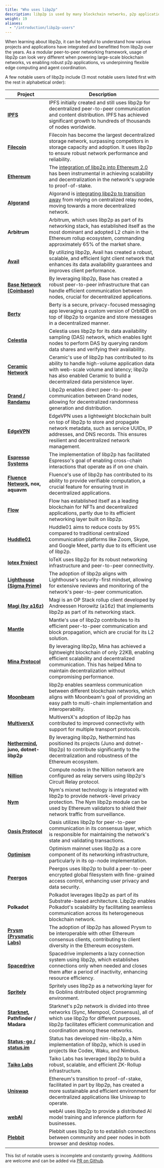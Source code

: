 ```yaml
---
title: "Who uses libp2p"
description: libp2p is used by many blockchain networks, p2p applications, and edge computing projects.
weight: 19
aliases:
  - "/introduction/libp2p-users"
---
```


When learning about libp2p, it can be helpful to understand how various projects and applications have integrated and benefitted from libp2p over the years.
As a modular peer-to-peer networking framework, usage of libp2p can look very different when powering large-scale blockchain networks, vs enabling robust p2p applications, vs underpinning flexible edge computing and agent coordination.

A few notable users of libp2p include (3 most notable users listed first with the rest in alphabetical order):

| Project | Description |
|---------------|---------------------------------|
| **[IPFS](https://ipfs.tech/)** | IPFS initially created and still uses libp2p for decentralized peer-to-peer communication and content distribution. IPFS has achieved significant growth to hundreds of thousands of nodes worldwide. |
| **[Filecoin](https://filecoin.io/)** | Filecoin has become the largest decentralized storage network, surpassing competitors in storage capacity and adoption. It uses libp2p to ensure robust network performance and reliability. |
| **[Ethereum](https://ethereum.org/en/)** | The [integration of libp2p into Ethereum 2.0](https://blog.libp2p.io/libp2p-and-ethereum/) has been instrumental in achieving scalability and decentralization in the network's upgrade to proof-of-stake. |
| **[Algorand](https://algorand.co/)** | Algorand is [integrating libp2p to transition away](https://algorand.co/technology/roadmap) from relying on centralized relay nodes, moving towards a more decentralized network. |
| **Arbitrum** | Arbitrum, which uses libp2p as part of its networking stack, has established itself as the most dominant and adopted L2 chain in the Ethereum rollup ecosystem, commanding approximately 65% of the market share. |
| **[Avail](https://www.availproject.org/)** | By utilizing libp2p, Avail has created a robust, scalable, and efficient light client network that enhances its data availability guarantees and improves client performance. |
| **[Base Network (Coinbase)](https://www.base.org/)** | By leveraging libp2p, Base has created a robust peer-to-peer infrastructure that can handle efficient communication between nodes, crucial for decentralized applications. |
| **[Berty](https://berty.tech/)** | Berty is a secure, privacy-focused messaging app leveraging a custom version of OrbitDB on top of libp2p to organize and store messages in a decentralized manner. |
| **[Celestia](https://celestia.org/)** | Celestia uses libp2p for its data availability sampling (DAS) network, which enables light nodes to perform DAS by querying random data shares and verifying their availability. |
| **[Ceramic Network](https://ceramic.network/)** | Ceramic's use of libp2p has contributed to its ability to handle high-volume application data with web-scale volume and latency; libp2p has also enabled Ceramic to build a decentralized data persistence layer. |
| **[Drand / Randamu](https://drand.love/)** | Libp2p enables direct peer-to-peer communication between Drand nodes, allowing for decentralized randomness generation and distribution. |
| **[EdgeVPN](https://edgevpn.io/)** | EdgeVPN uses a lightweight blockchain built on top of libp2p to store and propagate network metadata, such as service UUIDs, IP addresses, and DNS records. This ensures resilient and decentralized network management. |
| **[Espresso Systems](https://www.espressosys.com/)** | The implementation of libp2p has facilitated Espresso's goal of enabling cross-chain interactions that operate as if on one chain. |
| **[Fluence Network](https://www.fluence.network/), nox, aquavm** | Fluence's use of libp2p has contributed to its ability to provide verifiable computation, a crucial feature for ensuring trust in decentralized applications. |
| **[Flow](https://flow.com/)** | Flow has established itself as a leading blockchain for NFTs and decentralized applications, partly due to its efficient networking layer built on libp2p. |
| **[Huddle01](https://huddle01.com/)** | Huddle01 aims to reduce costs by 95% compared to traditional centralized communication platforms like Zoom, Skype, and Google Meet, partly due to its efficient use of libp2p. |
| **[Iotex Project](https://iotex.io/)** | IoTeX uses libp2p for its robust networking infrastructure and peer-to-peer connectivity. |
| **[Lighthouse (Sigma Prime)](https://lighthouse.sigmaprime.io/)** | The adoption of libp2p aligns with Lighthouse's security-first mindset, allowing for extensive reviews and monitoring of the network's peer-to-peer communication. |
| **[Magi (by a16z)](https://github.com/a16z/magi)** | Magi is an OP Stack rollup client developed by Andreessen Horowitz (a16z) that implements libp2p as part of its networking stack. |
| **[Mantle](https://www.mantle.xyz/)** | Mantle's use of libp2p contributes to its efficient peer-to-peer communication and block propagation, which are crucial for its L2 solution. |
| **[Mina Protocol](https://minaprotocol.com/)** | By leveraging libp2p, Mina has achieved a lightweight blockchain of only 22KB, enabling efficient scalability and decentralized communication. This has helped Mina to maintain decentralization without compromising performance. |
| **[Moonbeam](https://moonbeam.network/)** | libp2p enables seamless communication between different blockchain networks, which aligns with Moonbeam's goal of providing an easy path to multi-chain implementation and interoperability. |
| **[MultiversX](https://multiversx.com/)** | MultiversX's adoption of libp2p has contributed to improved connectivity with support for multiple transport protocols. |
| **[Nethermind](https://www.nethermind.io/), juno, dotnet-libp2p** | By leveraging libp2p, Nethermind has positioned its projects (Juno and dotnet-libp2p) to contribute significantly to the decentralization and robustness of the Ethereum ecosystem. |
| **[Nillion](https://nillion.com/)** | Compute nodes in the Nillion network are configured as relay servers using libp2p's Circuit Relay protocol. |
| **[Nym](https://nym.com/)** | Nym's mixnet technology is integrated with libp2p to provide network-level privacy protection. The Nym libp2p module can be used by Ethereum validators to shield their network traffic from surveillance. |
| **[Oasis Protocol](https://oasisprotocol.org/)** | Oasis utilizes libp2p for peer-to-peer communication in its consensus layer, which is responsible for maintaining the network's state and validating transactions. |
| **[Optimism](https://optimism.io/)** | Optimism mainnet uses libp2p as a core component of its networking infrastructure, particularly in its op-node implementation. |
| **[Peergos](https://peergos.org/)** | Peergos uses libp2p to build a peer-to-peer encrypted global filesystem with fine-grained access control, enhancing user privacy and data security. |
| **Polkadot** | Polkadot leverages libp2p as part of its Substrate-based architecture. Libp2p enables Polkadot's scalability by facilitating seamless communication across its heterogeneous blockchain network. |
| **[Prysm (Prysmatic Labs)](https://prysmaticlabs.com/)** | The adoption of libp2p has allowed Prysm to be interoperable with other Ethereum consensus clients, contributing to client diversity in the Ethereum ecosystem. |
| **[Spacedrive](https://www.spacedrive.com/)** | Spacedrive implements a lazy connection system using libp2p, which establishes connections only when needed and closes them after a period of inactivity, enhancing resource efficiency. |
| **[Spritely](https://spritely.institute/)** | Spritely uses libp2p as a networking layer for its Goblins distributed object programming environment. |
| **[Starknet](https://www.starknet.io/), Pathfinder / Madara** | Starknet's p2p network is divided into three networks (Sync, Mempool, Consensus), all of which use libp2p for different purposes. libp2p facilitates efficient communication and coordination among these networks. |
| **[Status-go / status.im](https://status.app/)** | Status has developed nim-libp2p, a Nim implementation of libp2p, which is used in projects like Codex, Waku, and Nimbus. |
| **[Taiko Labs](https://taiko.xyz/)** | Taiko Labs has leveraged libp2p to build a robust, scalable, and efficient ZK-Rollup infrastructure. |
| **[Uniswap](https://uniswap.org/)** | Ethereum's transition to proof-of-stake, facilitated in part by libp2p, has created a more sustainable and efficient environment for decentralized applications like Uniswap to operate. |
| **[webAI](https://www.webai.com/)** | webAI uses libp2p to provide a distributed AI model training and inference platform for businesses. |
| **[Plebbit](https://www.plebbit.com/)** | Plebbit uses libp2p to to establish connections between community and peer nodes in both browser and desktop nodes. |

This list of notable users is incomplete and constantly growing. Additions are welcome and can be added via [PR on Github](https://github.com/libp2p/docs/pulls).
